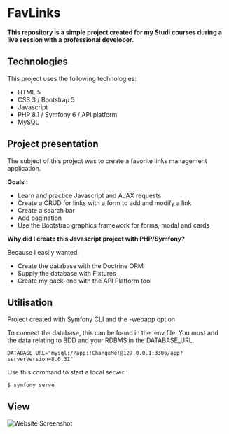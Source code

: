 # FavLinks

**This repository is a simple project created for my Studi courses during a live session with a professional developer.**

## Technologies

This project uses the following technologies:
- HTML 5
- CSS 3 / Bootstrap 5
- Javascript 
- PHP 8.1 / Symfony 6 / API platform 
- MySQL

## Project presentation

The subject of this project was to create a favorite links management application.

**Goals :**
- Learn and practice Javascript and AJAX requests
- Create a CRUD for links with a form to add and modify a link
- Create a search bar
- Add pagination
- Use the Bootstrap graphics framework for forms, modal and cards


**Why did I create this Javascript project with PHP/Symfony?**

Because I easily wanted:
- Create the database with the Doctrine ORM
- Supply the database with Fixtures
- Create my back-end with the API Platform tool

## Utilisation

Project created with Symfony CLI and the -webapp option

To connect the database, this can be found in the .env file. You must add the data relating to BDD and your RDBMS in the DATABASE_URL.

```
DATABASE_URL="mysql://app:!ChangeMe!@127.0.0.1:3306/app?serverVersion=8.0.31"
```

Use this command to start a local server :

```
$ symfony serve
```

## View

![Website Screenshot](https://github.com/justinedbdev/FavLinks/assets/124370560/3fffca11-c251-4e2f-8885-fdd2afe2b4d0)
